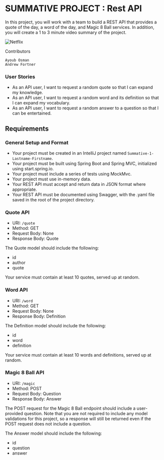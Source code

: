 # SUMMATIVE PROJECT : Rest API

In this project, you will work with a team to build a REST API that provides a quote of the day, a word of the day, and Magic 8 Ball services. In addition, you will create a 1 to 3 minute video summary of the project.

![Netflix](https://img.shields.io/badge/Netflix-E50914?style=for-the-badge&logo=netflix&logoColor=white)

Contributors

    Ayoub Osman
    Andrew Fortner

### User Stories
- As an API user, I want to request a random quote so that I can expand my knowledge.
- As an API user, I want to request a random word and its definition so that I can expand my vocabulary.
- As an API user, I want to request a random answer to a question so that I can be entertained.

## Requirements
### General Setup and Format
- Your project must be created in an IntelliJ project named `Summative-1-Lastname-Firstname`.
- Your project must be built using Spring Boot and Spring MVC, initialized using start.spring.io.
- Your project must include a series of tests using MockMvc.
- Your project must use in-memory data.
- Your REST API must accept and return data in JSON format where appropriate.
- Your REST API must be documented using Swagger, with the .yaml file saved in the root of the project directory.

### Quote API
- URI: `/quote`
- Method: GET
- Request Body: None
- Response Body: Quote

The Quote model should include the following:
- id
- author
- quote

Your service must contain at least 10 quotes, served up at random.

### Word API
- URI: `/word`
- Method: GET
- Request Body: None
- Response Body: Definition

The Definition model should include the following:
- id
- word
- definition

Your service must contain at least 10 words and definitions, served up at random.

### Magic 8 Ball API
- URI: `/magic`
- Method: POST
- Request Body: Question
- Response Body: Answer

The POST request for the Magic 8 Ball endpoint should include a user-provided question. Note that you are not required to include any model validations for this project, so a response will still be returned even if the POST request does not include a question.

The Answer model should include the following:
- id
- question
- answer

